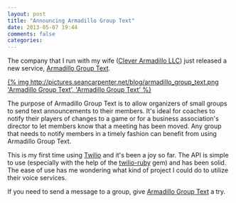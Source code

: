 ```yaml
---
layout: post
title: "Announcing Armadillo Group Text"
date: 2013-05-07 19:44
comments: false
categories:
---
```

The company that I run with my wife ([Clever Armadillo LLC](http://www.cleverarmadillo.com)) just released a new service, [Armadillo Group Text](http://www.sendagrouptext.com).
<!-- more -->

<div class="centered screenshots">
    <a href="http://www.sendagrouptext.com" class="plain-image">
    {% img http://pictures.seancarpenter.net/blog/armadillo_group_text.png 'Armadillo Group Text', 'Armadillo Group Text' %}
    </a>
</div>

The purpose of Armadillo Group Text is to allow organizers of small groups to send text announcements to their members.  It's ideal for coaches to notify their players of changes to a game or for a business association's director to let members know that a meeting has been moved.  Any group that needs to notify members in a timely fashion can benefit from using Armadillo Group Text.

This is my first time using [Twilio](http://twilio.com) and it's been a joy so far.  The API is simple to use (especially with the help of the [twilio-ruby](https://github.com/twilio/twilio-ruby) gem) and has been solid.  The ease of use has me wondering what kind of project I could do to utilize their voice services.

If you need to send a message to a group, give [Armadillo Group Text](http://www.sendagrouptext.com) a try.
